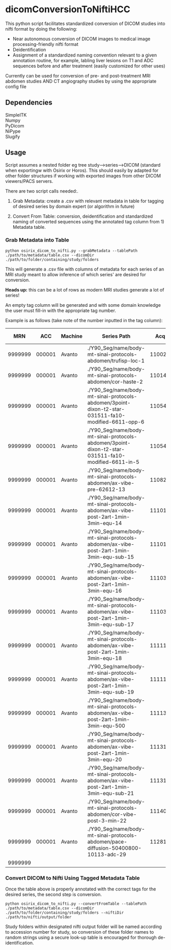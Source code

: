 # dicomConversionToNiftiHCC

This python script facilitates standardized conversion of DICOM studies into nifti format by doing the following:

  * Near autonomous conversion of DICOM images to medical image processing-friendly nifti format
  * Deidentification
  * Assignment of a standardized naming convention relevant to a given annotation routine, for example, labling liver lesions on T1 and ADC sequences before and after treatment (easily customized for other uses)
  
Currently can be used for conversion of pre- and post-treatment MRI abdomen studies AND CT angiography studies by using the appropriate config file

## Dependencies

SimpleITK \
Numpy \
PyDicom \
NiPype \
Slugify

## Usage

Script assumes a nested folder eg tree study-->series-->DICOM (standard when exportingw with Osirix or Horos). This should easily by adapted for other folder structures if working with exported images from other DICOM viewers/PACS servers.

There are two script calls needed:.
1) Grab Metadata: create a .csv with relevant metadata in table for tagging of desired series by domain expert (or algorithm in future)

2) Convert From Table: conversion, deidentification and standardized naming of converted sequences using the annotated tag column from 1) Metadata table.

### Grab Metadata into Table

`python osirix_dicom_to_nifti.py --grabMetadata --tablePath ./path/to/metadata/table.csv --dicomDir ./path/to/folder/containing/study/folders`

This will generate a .csv file with columns of metadata for each series of an MRI study meant to allow inference of which series' are desired for conversion. 

**Heads up:** this can be a lot of rows as modern MRI studies generate a lot of series!

An empty tag column will be generated and with some domain knowledge the user must fill-in with the appropriate tag number.

Example is as follows (take note of the number inputted in the tag column):

|MRN                                                                                                                                                                                              |ACC |Machine      |Series Path|Acq Time|Series Number                                              |Series Desc                                            |Tag(0=pre,1=ea,2=ea_sub,3=la,4=la_sub,5=pv,6=pv_sub,7=ev,8=ev_sub,9=adc)|
|-------------------------------------------------------------------------------------------------------------------------------------------------------------------------------------------------|----|-------------|-----------|--------|-----------------------------------------------------------|-------------------------------------------------------|------------------------------------------------------------------------|
|9999999                                                                                                                                                                                          |000001|Avanto       |./Y90_Seg/name/body-mt-sinai-protocols-abdomen/trufisp-loc-1|110028.625|1                                                          |Trufisp_Loc                                            |                                                                        |
|9999999                                                                                                                                                                                          |000001|Avanto       |./Y90_Seg/name/body-mt-sinai-protocols-abdomen/cor-haste-2|110142.875|2                                                          |COR HASTE                                              |                                                                        |
|9999999                                                                                                                                                                                          |000001|Avanto       |./Y90_Seg/name/body-mt-sinai-protocols-abdomen/3point-dixon-t2-star-031511-fa10-modified-6611-opp-6|110544.7325|6                                                          |3-point Dixon_T2 star_03-15-11_FA10_modified 6/6/11_opp|                                                                        |
|9999999                                                                                                                                                                                                                                                                                                                                                                                |000001|Avanto       |./Y90_Seg/name/body-mt-sinai-protocols-abdomen/3point-dixon-t2-star-031511-fa10-modified-6611-in-5|110544.735|5                                                          |3-point Dixon_T2 star_03-15-11_FA10_modified 6/6/11_in |                                                                        |
|9999999                                                                                                                                                                                                                                                                                                                                                                                                                                                    |000001|Avanto       |./Y90_Seg/name/body-mt-sinai-protocols-abdomen/ax-vibe-pre-62612-13|110828.9625|13                                                         |AX VIBE PRE (6/26/12)                                  |0                                                                       |
|9999999                                                                                                                                                                                          |000001|Avanto       |./Y90_Seg/name/body-mt-sinai-protocols-abdomen/ax-vibe-post-2art-1min-3min-equ-14|111014.0575|14                                                         |AX VIBE POST 2ART,1MIN,3MIN EQU                        |1                                                                       |
|9999999                                                                                                                                                                                          |000001|Avanto       |./Y90_Seg/name/body-mt-sinai-protocols-abdomen/ax-vibe-post-2art-1min-3min-equ-sub-15|111014.0575|15                                                         |AX VIBE POST 2ART,1MIN,3MIN EQU_SUB                    |2                                                                       |
|9999999                                                                                                                                                                                          |000001|Avanto       |./Y90_Seg/name/body-mt-sinai-protocols-abdomen/ax-vibe-post-2art-1min-3min-equ-16|111035.2275|16                                                         |AX VIBE POST 2ART,1MIN,3MIN EQU                        |3                                                                       |
|9999999                                                                                                                                                                                          |000001|Avanto       |./Y90_Seg/name/body-mt-sinai-protocols-abdomen/ax-vibe-post-2art-1min-3min-equ-sub-17|111035.2275|17                                                         |AX VIBE POST 2ART,1MIN,3MIN EQU_SUB                    |4                                                                       |
|9999999                                                                                                                                                                                          |000001|Avanto       |./Y90_Seg/name/body-mt-sinai-protocols-abdomen/ax-vibe-post-2art-1min-3min-equ-18|111114.47|18                                                         |AX VIBE POST 2ART,1MIN,3MIN EQU                        |5                                                                       |
|9999999                                                                                                                                                                                          |000001|Avanto       |./Y90_Seg/name/body-mt-sinai-protocols-abdomen/ax-vibe-post-2art-1min-3min-equ-sub-19|111114.47|19                                                         |AX VIBE POST 2ART,1MIN,3MIN EQU_SUB                    |6                                                                       |
|9999999                                                                                                                                                                                          |000001|Avanto       |./Y90_Seg/name/body-mt-sinai-protocols-abdomen/ax-vibe-post-2art-1min-3min-equ-500|111131.799|500                                                        |AX VIBE POST 2ART,1MIN,3MIN EQU                        |                                                                        |
|9999999                                                                                                                                                                                          |000001|Avanto       |./Y90_Seg/name/body-mt-sinai-protocols-abdomen/ax-vibe-post-2art-1min-3min-equ-20|111316.04|20                                                         |AX VIBE POST 2ART,1MIN,3MIN EQU                        |7                                                                       |
|9999999                                                                                                                                                                                          |000001|Avanto       |./Y90_Seg/name/body-mt-sinai-protocols-abdomen/ax-vibe-post-2art-1min-3min-equ-sub-21|111316.04|21                                                         |AX VIBE POST 2ART,1MIN,3MIN EQU_SUB                    |8                                                                       |
|9999999                                                                                                                                                                                          |000001|Avanto       |./Y90_Seg/name/body-mt-sinai-protocols-abdomen/cor-vibe-post-3-min-22|111407.52|22                                                                                                                                                                                                                                               |000001|Avanto       |./Y90_Seg/name/body-mt-sinai-protocols-abdomen/pace-diffusion-50400800-10113-28|112810.835|28                                                         |PACE Diffusion 50-400-800 10-1-13                      |                                                                        |
|9999999                                                                                                                                                                                          |000001|Avanto       |./Y90_Seg/name/body-mt-sinai-protocols-abdomen/pace-diffusion-50400800-10113-adc-29|112810.835|29                                                         |PACE Diffusion 50-400-800 10-1-13_ADC                  |9                                                                       |
|9999999                                                                                                                                                                                                                                                               



### Convert DICOM to Nifti Using Tagged Metadata Table

Once the table above is properly annotated with the correct tags for the desired series, the second step is conversion.

`python osirix_dicom_to_nifti.py --convertFromTable --tablePath ./path/to/metadata/table.csv --dicomDir ./path/to/folder/containing/study/folders --niftiDir ./path/to/nifti/output/folder`

Study folders within designated nifti output folder will be named according to accession number for study, so conversion of these folder names to random strings using a secure look-up table is encouraged for thorough de-identification.

